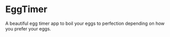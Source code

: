 # EggTimer
A beautiful egg timer app to boil your eggs to perfection depending on how you prefer your eggs.

